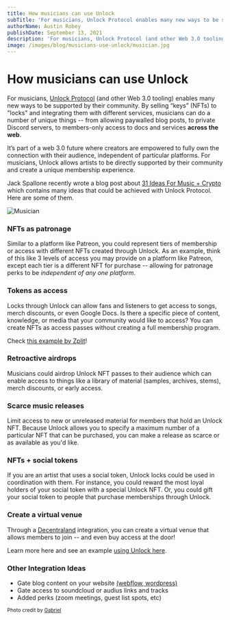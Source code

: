 ```yaml
---
title: How musicians can use Unlock
subTitle: 'For musicians, Unlock Protocol enables many new ways to be supported by their community.'
authorName: Austin Robey
publishDate: September 13, 2021
description: 'For musicians, Unlock Protocol (and other Web 3.0 tooling) enables many new ways to be supported by their community.'
image: /images/blog/musicians-use-unlock/musician.jpg
---
```


# How musicians can use Unlock

For musicians, [Unlock Protocol](http://unlock-protocol.com/) (and other Web 3.0 tooling) enables many new ways to be supported by their community. By selling “keys” (NFTs) to "locks" and integrating them with different services, musicians can do a number of unique things -- from allowing paywalled blog posts, to private Discord servers, to members-only access to docs and services **across the web**.

It’s part of a web 3.0 future where creators are empowered to fully own the connection with their audience, independent of particular platforms. For musicians, Unlock allows artists to be directly supported by their community and create a unique membership experience.

Jack Spallone recently wrote a blog post about [31 Ideas For Music + Crypto](https://jack.mirror.xyz/CLVl8maTxlphqKP6eZ1oQ1CJJKT1mvQk7cSflu8g_Lg) which contains many ideas that could be achieved with Unlock Protocol. Here are some of them.

![Musician](/images/blog/musicians-use-unlock/musician.jpg)

### NFTs as patronage

Similar to a platform like Patreon, you could represent tiers of membership or access with different NFTs created through Unlock. As an example, think of this like 3 levels of access you may provide on a platform like Patreon, except each tier is a different NFT for purchase -- allowing for patronage perks to be _independent of any one platform_.

### Tokens as access

Locks through Unlock can allow fans and listeners to get access to songs, merch discounts, or even Google Docs. Is there a specific piece of content, knowledge, or media that your community would like to access? You can create NFTs as access passes without creating a full membership program.

Check [this example by Zplit](https://zplit.online/xdai/)!

### Retroactive airdrops

Musicians could airdrop Unlock NFT passes to their audience which can enable access to things like a library of material (samples, archives, stems), merch discounts, or early access.

### Scarce music releases

Limit access to new or unreleased material for members that hold an Unlock NFT. Because Unlock allows you to specify a maximum number of a particular NFT that can be purchased, you can make a release as scarce or as available as you'd like.

### NFTs + social tokens

If you are an artist that uses a social token, Unlock locks could be used in coordination with them. For instance, you could reward the most loyal holders of your social token with a special Unlock NFT. Or, you could gift your social token to people that purchase memberships through Unlock.

### Create a virtual venue

Through a [Decentraland](/blog/decentraland) integration, you can create a virtual venue that allows members to join -- and even buy access at the door!

Learn more here and see an example [using Unlock here](https://www.youtube.com/watch?v=q3kPUXdDr80).

### Other Integration Ideas

- Gate blog content on your website [(webflow, wordpress)](https://docs.unlock-protocol.com/move-to-guides/plugins-and-integrations/wordpress-plugin)
- Gate access to soundcloud or audius links and tracks
- Added perks (zoom meetings, guest list spots, etc)

<small>Photo credit by <a href="https://unsplash.com/@gabrielgurrola">Gabriel</a></small>
